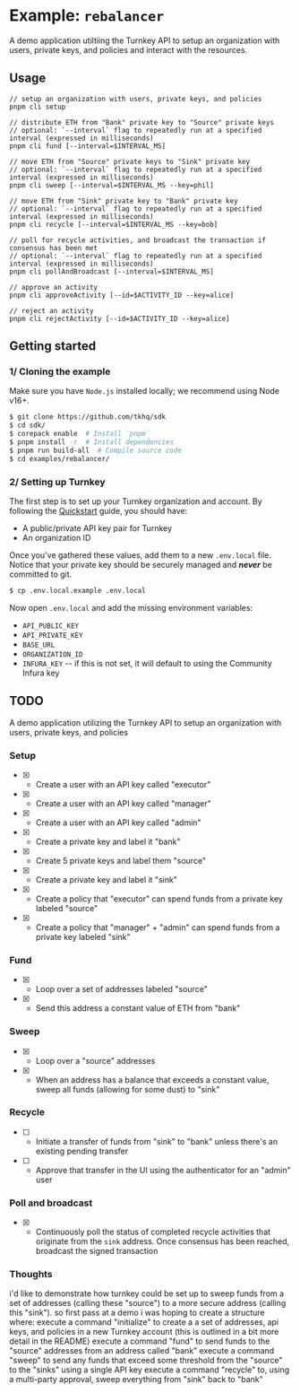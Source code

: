 # Example: `rebalancer`

A demo application utiltiing the Turnkey API to setup an organization with users, private keys, and policies and interact with the resources.

## Usage

```
// setup an organization with users, private keys, and policies
pnpm cli setup

// distribute ETH from "Bank" private key to "Source" private keys
// optional: `--interval` flag to repeatedly run at a specified interval (expressed in milliseconds)
pnpm cli fund [--interval=$INTERVAL_MS]

// move ETH from "Source" private keys to "Sink" private key
// optional: `--interval` flag to repeatedly run at a specified interval (expressed in milliseconds)
pnpm cli sweep [--interval=$INTERVAL_MS --key=phil]

// move ETH from "Sink" private key to "Bank" private key
// optional: `--interval` flag to repeatedly run at a specified interval (expressed in milliseconds)
pnpm cli recycle [--interval=$INTERVAL_MS --key=bob]

// poll for recycle activities, and broadcast the transaction if consensus has been met
// optional: `--interval` flag to repeatedly run at a specified interval (expressed in milliseconds)
pnpm cli pollAndBroadcast [--interval=$INTERVAL_MS]

// approve an activity
pnpm cli approveActivity [--id=$ACTIVITY_ID --key=alice]

// reject an activity
pnpm cli rejectActivity [--id=$ACTIVITY_ID --key=alice]
```

## Getting started

### 1/ Cloning the example

Make sure you have `Node.js` installed locally; we recommend using Node v16+.

```bash
$ git clone https://github.com/tkhq/sdk
$ cd sdk/
$ corepack enable  # Install `pnpm`
$ pnpm install -r  # Install dependencies
$ pnpm run build-all  # Compile source code
$ cd examples/rebalancer/
```

### 2/ Setting up Turnkey

The first step is to set up your Turnkey organization and account. By following the [Quickstart](https://turnkey.readme.io/docs/quickstart) guide, you should have:

- A public/private API key pair for Turnkey
- An organization ID

Once you've gathered these values, add them to a new `.env.local` file. Notice that your private key should be securely managed and **_never_** be committed to git.

```bash
$ cp .env.local.example .env.local
```

Now open `.env.local` and add the missing environment variables:

- `API_PUBLIC_KEY`
- `API_PRIVATE_KEY`
- `BASE_URL`
- `ORGANIZATION_ID`
- `INFURA_KEY` -- if this is not set, it will default to using the Community Infura key

## TODO

A demo application utilizing the Turnkey API to setup an organization with users, private keys, and policies

### Setup

- [x] - Create a user with an API key called "executor"
- [x] - Create a user with an API key called "manager"
- [x] - Create a user with an API key called "admin"
- [x] - Create a private key and label it "bank"
- [x] - Create 5 private keys and label them "source"
- [x] - Create a private key and label it "sink"
- [x] - Create a policy that "executor" can spend funds from a private key labeled "source"
- [x] - Create a policy that "manager" + "admin" can spend funds from a private key labeled "sink"

### Fund

- [x] - Loop over a set of addresses labeled "source"
- [x] - Send this address a constant value of ETH from "bank"

### Sweep

- [x] - Loop over a "source" addresses
- [x] - When an address has a balance that exceeds a constant value, sweep all funds (allowing for some dust) to "sink"

### Recycle

- [ ] - Initiate a transfer of funds from "sink" to "bank" unless there's an existing pending transfer
- [ ] - Approve that transfer in the UI using the authenticator for an "admin" user

### Poll and broadcast

- [x] - Continuously poll the status of completed recycle activities that originate from the `sink` address. Once consensus has been reached, broadcast the signed transaction

### Thoughts

i'd like to demonstrate how turnkey could be set up to sweep funds from a set of addresses (calling these "source") to a more secure address (calling this "sink"). so first pass at a demo i was hoping to create a structure where:
execute a command "initialize" to create a a set of addresses, api keys, and policies in a new Turnkey account (this is outlined in a bit more detail in the README)
execute a command "fund" to send funds to the "source" addresses from an address called "bank"
execute a command "sweep" to send any funds that exceed some threshold from the "source" to the "sinks" using a single API key
execute a command "recycle" to, using a multi-party approval, sweep everything from "sink" back to "bank"

